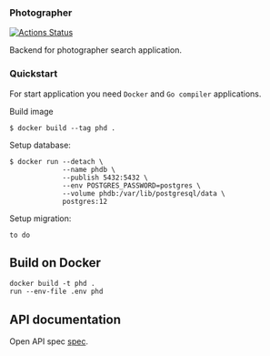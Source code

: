 ### Photographer

[![Actions Status](https://github.com/rokkerruslan/phd/workflows/Go/badge.svg)](https://github.com/rokkerruslan/phd/actions)

Backend for photographer search application.

### Quickstart

For start application you need `Docker` and `Go compiler` applications.

Build image
```shell script
$ docker build --tag phd .
```
Setup database:
```shell script
$ docker run --detach \
             --name phdb \
             --publish 5432:5432 \
             --env POSTGRES_PASSWORD=postgres \
             --volume phdb:/var/lib/postgresql/data \
             postgres:12
```
Setup migration:
```
to do
```


## Build on Docker
```shell script
docker build -t phd .
run --env-file .env phd
```

## API documentation

Open API spec [spec](docs/api.yml).
